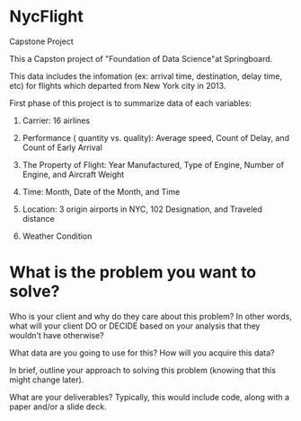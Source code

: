 # NycFlight
Capstone Project

This a Capston project of "Foundation of Data Science"at Springboard.

This data includes the infomation (ex: arrival time, destination, delay time, etc) for flights which departed from New York city in 2013.

First phase of this project is to summarize data of each variables:

1. Carrier: 16 airlines

2. Performance ( quantity vs. quality): Average speed, Count of Delay, and Count of Early Arrival

3. The Property of Flight: Year Manufactured, Type of Engine, Number of Engine, and Aircraft Weight

4. Time: Month, Date of the Month, and Time

5. Location: 3 origin airports in NYC, 102 Designation, and Traveled distance 

6. Weather Condition

# What is the problem you want to solve?

Who is your client and why do they care about this problem? In other words, what will your client DO or DECIDE based on your analysis that they wouldn’t have otherwise?

What data are you going to use for this? How will you acquire this data?

In brief, outline your approach to solving this problem (knowing that this might change later).

What are your deliverables? Typically, this would include code, along with a paper and/or a slide deck.
